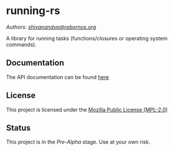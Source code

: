 # running-rs

*Authors: shivanandvp@rebornos.org*

A library for running tasks (functions/closures or operating system commands).

## Documentation

The API documentation can be found [here](https://shivanandvp.gitlab.io/running-rs/running_rs/index.html)

## License

This project is licensed under the [Mozilla Public License (MPL-2.0)](https://www.mozilla.org/en-US/MPL/2.0/)

## Status

This project is in the *Pre-Alpha* stage. Use at your own risk.